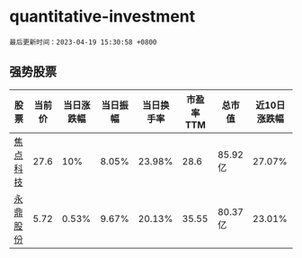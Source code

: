 # quantitative-investment

`最后更新时间：2023-04-19 15:30:58 +0800`

## 强势股票

|股票|当前价|当日涨跌幅|当日振幅|当日换手率|市盈率TTM|总市值|近10日涨跌幅|
|----|----|----|----|----|----|----|----|
|[焦点科技](https://xueqiu.com/S/SZ002315)|27.6|10%|8.05%|23.98%|28.6|85.92亿|27.07%|
|[永鼎股份](https://xueqiu.com/S/SH600105)|5.72|0.53%|9.67%|20.13%|35.55|80.37亿|23.01%|

